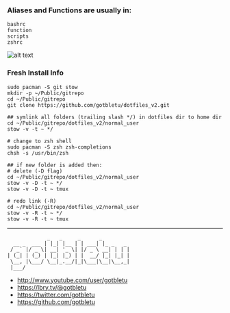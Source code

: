 ### Aliases and Functions are usually in:
    bashrc
    function
    scripts
    zshrc

![alt text](http://i.imgur.com/EcQoF8a.gif)

### Fresh Install Info
    sudo pacman -S git stow
    mkdir -p ~/Public/gitrepo
    cd ~/Public/gitrepo
    git clone https://github.com/gotbletu/dotfiles_v2.git

    ## symlink all folders (trailing slash */) in dotfiles dir to home dir
    cd ~/Public/gitrepo/dotfiles_v2/normal_user
    stow -v -t ~ */

    # change to zsh shell
    sudo pacman -S zsh zsh-completions
    chsh -s /usr/bin/zsh

    ## if new folder is added then:
    # delete (-D flag)
    cd ~/Public/gitrepo/dotfiles_v2/normal_user
    stow -v -D -t ~ */
    stow -v -D -t ~ tmux

    # redo link (-R)
    cd ~/Public/gitrepo/dotfiles_v2/normal_user
    stow -v -R -t ~ */
    stow -v -R -t ~ tmux

----

                 _   _     _      _
      __ _  ___ | |_| |__ | | ___| |_ _   _
     / _` |/ _ \| __| '_ \| |/ _ \ __| | | |
    | (_| | (_) | |_| |_) | |  __/ |_| |_| |
     \__, |\___/ \__|_.__/|_|\___|\__|\__,_|
     |___/

- http://www.youtube.com/user/gotbletu
- https://lbry.tv/@gotbletu
- https://twitter.com/gotbletu
- https://github.com/gotbletu
